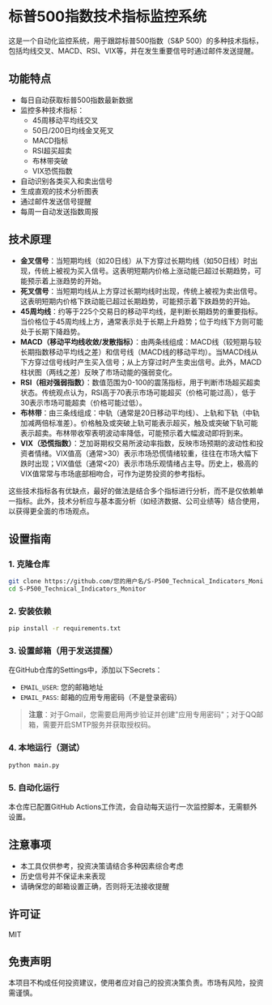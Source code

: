 # 标普500指数技术指标监控系统

这是一个自动化监控系统，用于跟踪标普500指数（S&P 500）的多种技术指标，包括均线交叉、MACD、RSI、VIX等，并在发生重要信号时通过邮件发送提醒。

## 功能特点

- 每日自动获取标普500指数最新数据
- 监控多种技术指标：
  - 45周移动平均线交叉
  - 50日/200日均线金叉死叉
  - MACD指标
  - RSI超买超卖
  - 布林带突破
  - VIX恐慌指数
- 自动识别各类买入和卖出信号
- 生成直观的技术分析图表
- 通过邮件发送信号提醒
- 每周一自动发送指数周报

## 技术原理

- **金叉信号**：当短期均线（如20日线）从下方穿过长期均线（如50日线）时出现，传统上被视为买入信号。这表明短期内价格上涨动能已超过长期趋势，可能预示着上涨趋势的开始。
- **死叉信号**：当短期均线从上方穿过长期均线时出现，传统上被视为卖出信号。这表明短期内价格下跌动能已超过长期趋势，可能预示着下跌趋势的开始。
- **45周均线**：约等于225个交易日的移动平均线，是判断长期趋势的重要指标。当价格位于45周均线上方，通常表示处于长期上升趋势；位于均线下方则可能处于长期下降趋势。
- **MACD（移动平均线收敛/发散指标）**：由两条线组成：MACD线（较短期与较长期指数移动平均线之差）和信号线（MACD线的移动平均）。当MACD线从下方穿过信号线时产生买入信号；从上方穿过时产生卖出信号。此外，MACD柱状图（两线之差）反映了市场动能的强弱变化。
- **RSI（相对强弱指数）**：数值范围为0-100的震荡指标，用于判断市场超买超卖状态。传统观点认为，RSI高于70表示市场可能超买（价格可能过高），低于30表示市场可能超卖（价格可能过低）。
- **布林带**：由三条线组成：中轨（通常是20日移动平均线）、上轨和下轨（中轨加减两倍标准差）。价格触及或突破上轨可能表示超买，触及或突破下轨可能表示超卖。布林带收窄表明波动率降低，可能预示着大幅波动即将到来。
- **VIX（恐慌指数）**：芝加哥期权交易所波动率指数，反映市场预期的波动性和投资者情绪。VIX值高（通常>30）表示市场恐慌情绪较重，往往在市场大幅下跌时出现；VIX值低（通常<20）表示市场乐观情绪占主导。历史上，极高的VIX值常常与市场底部相吻合，可作为逆势投资的参考指标。

这些技术指标各有优缺点，最好的做法是结合多个指标进行分析，而不是仅依赖单一指标。此外，技术分析应与基本面分析（如经济数据、公司业绩等）结合使用，以获得更全面的市场观点。

## 设置指南

### 1. 克隆仓库

```bash
git clone https://github.com/您的用户名/S-P500_Technical_Indicators_Monitor.git
cd S-P500_Technical_Indicators_Monitor
```

### 2. 安装依赖

```bash
pip install -r requirements.txt
```

### 3. 设置邮箱（用于发送提醒）

在GitHub仓库的Settings中，添加以下Secrets：

- `EMAIL_USER`: 您的邮箱地址
- `EMAIL_PASS`: 邮箱的应用专用密码（不是登录密码）

> **注意**：对于Gmail，您需要启用两步验证并创建"应用专用密码"；对于QQ邮箱，需要开启SMTP服务并获取授权码。

### 4. 本地运行（测试）

```bash
python main.py
```

### 5. 自动化运行

本仓库已配置GitHub Actions工作流，会自动每天运行一次监控脚本，无需额外设置。

## 注意事项

- 本工具仅供参考，投资决策请结合多种因素综合考虑
- 历史信号并不保证未来表现
- 请确保您的邮箱设置正确，否则将无法接收提醒

## 许可证

MIT

## 免责声明

本项目不构成任何投资建议，使用者应对自己的投资决策负责。市场有风险，投资需谨慎。